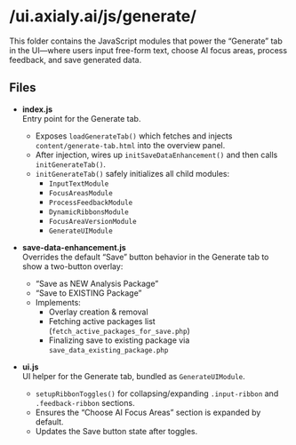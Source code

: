 # /ui.axialy.ai/js/generate/

This folder contains the JavaScript modules that power the “Generate” tab in the UI—where users input free-form text, choose AI focus areas, process feedback, and save generated data.

## Files

- **index.js**  
  Entry point for the Generate tab.  
  - Exposes `loadGenerateTab()` which fetches and injects `content/generate-tab.html` into the overview panel.  
  - After injection, wires up `initSaveDataEnhancement()` and then calls `initGenerateTab()`.  
  - `initGenerateTab()` safely initializes all child modules:  
    - `InputTextModule`  
    - `FocusAreasModule`  
    - `ProcessFeedbackModule`  
    - `DynamicRibbonsModule`  
    - `FocusAreaVersionModule`  
    - `GenerateUIModule`

- **save-data-enhancement.js**  
  Overrides the default “Save” button behavior in the Generate tab to show a two-button overlay:  
  - “Save as NEW Analysis Package”  
  - “Save to EXISTING Package”  
  - Implements:  
    - Overlay creation & removal  
    - Fetching active packages list (`fetch_active_packages_for_save.php`)  
    - Finalizing save to existing package via `save_data_existing_package.php`

- **ui.js**  
  UI helper for the Generate tab, bundled as `GenerateUIModule`.  
  - `setupRibbonToggles()` for collapsing/expanding `.input-ribbon` and `.feedback-ribbon` sections.  
  - Ensures the “Choose AI Focus Areas” section is expanded by default.  
  - Updates the Save button state after toggles.
